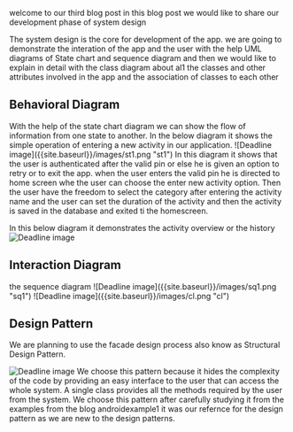 welcome to our third blog post in this blog post we would like to share our development phase of system design

The system design is the core for development of the app. we are going to demonstrate the interation of the app and the user with the help UML diagrams of State chart and sequence diagram and then we would like to explain in detail with the class diagram about al1 the classes and other attributes involved in the app and the association of classes to each other

<h2>Behavioral Diagram</h2>
 With the help of the state chart diagram we can show the flow of information from one state to another. In the below diagram it shows the simple operation of entering a new activity in our application. 
![Deadline image]({{site.baseurl}}/images/st1.png "st1")
In this diagram it shows that the user is authenticated after the valid pin or else he is given an option to retry or to exit the app.
when the user enters the valid pin he is directed to home screen whe the user can choose the enter new activity option. Then the user have the freedom to select the category after entering the activity name and the user can set the duration of the activity and then the activity is saved in the database and exited ti the homescreen.

In this below diagram it demonstrates the activity overview or the history
![Deadline image]({{site.baseurl}}/images/st2.png "st2")
<h2>Interaction Diagram</h2>
the sequence diagram 
![Deadline image]({{site.baseurl}}/images/sq1.png "sq1")
![Deadline image]({{site.baseurl}}/images/cl.png "cl")

<h2>Design Pattern</h2>

We are planning to use the facade design process also know as Structural Design Pattern.

![Deadline image]({{site.baseurl}}/images/123456.png "123456")
We choose this pattern because it hides the complexity of the code by providing an easy interface to the user that can access the whole system. A single class provides all the methods required by the user from the system. We choose this pattern after carefully studying it from the examples from the blog androidexample1 it was our refernce for the design pattern as we are new to the design patterns.
